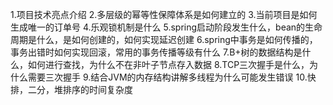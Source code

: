 1.项目技术亮点介绍
2.多层级的幂等性保障体系是如何建立的
3.当前项目是如何生成唯一的订单号
4.乐观锁机制是什么
5.spring启动阶段发生什么，bean的生命周期是什么，是如何创建的，如何实现延迟创建
6.spring中事务是如何传播的，事务出错时如何实现回滚，常用的事务传播等级有什么
7.B+树的数据结构是什么，如何进行查找，为什么不在非叶子节点存入数据
8.TCP三次握手是什么，为什么需要三次握手
9.结合JVM的内存结构讲解多线程为什么可能发生错误
10.快排，二分，堆排序的时间复杂度